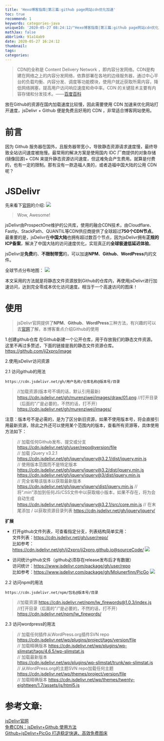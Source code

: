 ```yaml
---
title: 'Hexo博客指南|第三篇:github page网站cdn优化加速'
toc: true
recommend: 1
keywords: categories-java
uniqueId: '2020-05-27 08:24:12/"Hexo博客指南|第三篇:github page网站cdn优化加速".html'
mathJax: false
abbrlink: 91a14ab9
date: 2020-05-27 16:24:12
thumbnail:
tags:
categories:
---
```

> CDN的全称是 Content Delivery Network ，即内容分发网络。CDN是构建在网络之上的内容分发网络，依靠部署在各地的边缘服务器，通过中心平台的负载均衡、内容分发、调度等功能模块，使用户就近获取所需内容，降低网络拥塞，提高用户访问响应速度和命中率。CDN 的关键技术主要有内容存储和分发技术。——[百度百科](https://baike.baidu.com/item/CDN)

放在Github的资源在国内加载速度比较慢，因此需要使用 CDN 加速来优化网站打开速度，jsDelivr + Github 便是免费且好用的 CDN ，非常适合博客网站使用。

<!-- more -->
# 前言
因为 Github 服务器在国外，且服务器带宽小，导致静态资源请求速度慢，最终导致全站访问速度被拖慢。最常用的解决方案是使用国内 IDC 厂商提供的对象存储(镜像回源)+ CDN 来提升静态资源访问速度，但这难免会产生费用。就算是付费的，也有一定的限制。那有没有一款造福人类的，或者造福中国大陆的公用 CDN 呢？

# JSDelivr
先来看下[官网](https://www.jsdelivr.com/)的介绍:
![](https://cdn.jsdelivr.net/gh/ji2xpro/image/jsDelivr/20200528201415.png)

>Wow, Awesome!

jsDelivr由ProspectOne维护的公共库，使用的融合CDN技术，由Cloudflare、Fastly、StackPath、QUANTIL等CDN供应商提供了全球超过**750个CDN节点**。最重要的是，jsDelivr在**中国大陆**也拥有超过数百个节点，因为jsDelivr拥有**正规的ICP备案**，解决了中国大陆的访问速度优化，实现真正的**全球极速低延迟体验**。

jsDelivr是**免费**的、**不限制带宽**的，可以加速**NPM**、**Github**、**WordPress**内的文件。

全球节点分布地图：
![](https://cdn.jsdelivr.net/gh/ji2xpro/image/jsDelivr/20200528201416.png)


本文采用的方法就是将静态文件资源放到Github的仓库内，再使用jsDelivr进行加速访问，达到完全零成本优化访问速度。相当于一个高速访问的图床！


# 使用
>jsDelivr官网提供了**NPM**、**Github**、**WordPress**三种方法，有兴趣的可以去[官网](https://www.jsdelivr.com/)了解，本博客重点介绍Github的使用

1.创建github仓库
在Github新建一个公开仓库，用于存放我们的静态文件资源。这里不再过多赘述，下面的链接是我的静态文件资源仓库。  
https://github.com/ji2xpro/image

2.使用jsDelivr访问资源

2.1 访问github的用法
```
https://cdn.jsdelivr.net/gh/用户名称/仓库名称@版本号/目录
```
>//加载资源(版本号不填的话，默认引用最新)
https://cdn.jsdelivr.net/gh/murenziwei/images/draw/01.png
//打开目录（后面的"/"是必要的，不然的话，打不开）
https://cdn.jsdelivr.net/gh/murenziwei/images/

注意：版本号不是必需的，是为了区分新旧资源，如果不使用版本号，将会直接引用最新资源，除此之外还可以使用某个范围内的版本，查看所有资源等，具体使用方法如下：

>// 加载任何Github发布、提交或分支
https://cdn.jsdelivr.net/gh/user/repo@version/file  
// 加载 jQuery v3.2.1
https://cdn.jsdelivr.net/gh/jquery/jquery@3.2.1/dist/jquery.min.js  
// 使用版本范围而不是特定版本
https://cdn.jsdelivr.net/gh/jquery/jquery@3.2/dist/jquery.min.js
https://cdn.jsdelivr.net/gh/jquery/jquery@3/dist/jquery.min.js  
// 完全省略该版本以获取最新版本
https://cdn.jsdelivr.net/gh/jquery/jquery/dist/jquery.min.js
// 将“.min”添加到任何JS/CSS文件中以获取缩小版本，如果不存在，将为会自动生成
https://cdn.jsdelivr.net/gh/jquery/jquery@3.2.1/src/core.min.js
// 在末尾添加 / 以获取资源目录列表
https://cdn.jsdelivr.net/gh/jquery/jquery/

**扩展**
- 打开github文件列表，可查看指定分支，列表结构简单实用：  
  文件列表：https://cdn.jsdelivr.net/gh/user/repo/  
  比如参考：https://cdn.jsdelivr.net/gh/ji2xpro/ji2xpro.github.io@sourceCode/
![](https://cdn.jsdelivr.net/gh/ji2xpro/image/jsDelivr/20200528201417.png)

- 访问统计github文件（github必须存在release发布后才有数据）  
  访问统计：https://www.jsdelivr.com/package/gh/user/repo  
  比如参考：https://www.jsdelivr.com/package/gh/Molunerfinn/PicGo
![](https://cdn.jsdelivr.net/gh/ji2xpro/image/jsDelivr/20200528201417.png)

2.2 访问npm的用法
```
https://cdn.jsdelivr.net/npm/包名@版本号/目录
```
>//加载资源
https://cdn.jsdelivr.net/npm/lw_firewords@1.0.3/index.js  
//打开目录（后面的"/"是必要的，不然的话，打不开）
https://cdn.jsdelivr.net/npm/lw_firewords/

2.3 访问wordpress的用法
>// 加载任何插件从WordPress.org插件SVN repo
https://cdn.jsdelivr.net/wp/plugins/project/tags/version/file  
// 加载精确版本
https://cdn.jsdelivr.net/wp/plugins/wp-slimstat/tags/4.6.5/wp-slimstat.js  
// 加载最新版本  
https://cdn.jsdelivr.net/wp/plugins/wp-slimstat/trunk/wp-slimstat.js  
// 从WordPress.org的主题SVN repo加载任何主题
https://cdn.jsdelivr.net/wp/themes/project/version/file  
// 加载精确版本
https://cdn.jsdelivr.net/wp/themes/twenty-eightteen/1.7/assets/js/html5.js

# 参考文章: 
[jsDelivr官网](https://www.jsdelivr.com/)  
[免费CDN：jsDelivr+Github 使用方法](https://blog.csdn.net/qq_36759224/article/details/86936453)  
[Github+jsDelivr+PicGo 打造稳定快速、高效免费图床](https://blog.csdn.net/qq_36759224/article/details/98058240)
